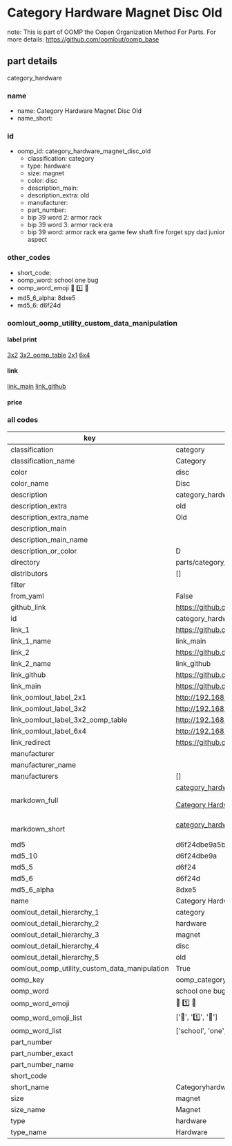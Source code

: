 # Category Hardware Magnet Disc Old  

note: This is part of OOMP the Oopen Organization Method For Parts. For more details: https://github.com/oomlout/oomp_base

##  part details
  



category_hardware



### name
* name: Category Hardware Magnet Disc Old
* name_short: 
### id
* oomp_id: category_hardware_magnet_disc_old
  * classification: category
  * type: hardware
  * size: magnet
  * color: disc
  * description_main: 
  * description_extra: old
  * manufacturer: 
  * part_number: 
  * bip 39 word 2: armor rack
  * bip 39 word 3: armor rack era
  * bip 39 word: armor rack era game few shaft fire forget spy dad junior aspect

### other_codes
* short_code: 
* oomp_word: school one bug
* oomp_word_emoji :school: :one: :bug:
* md5_6_alpha: 8dxe5
* md5_6: d6f24d






### oomlout_oomp_utility_custom_data_manipulation
#### label print
[3x2](http://192.168.1.245:1112/?label=oomp%208dxe5)
[3x2_oomp_table](http://192.168.1.108:1112/?label=oomp%208dxe5)
[2x1](http://192.168.1.242:1112/?label=oomp%208dxe5)
[6x4](http://192.168.1.55:1112/?label=oomp%208dxe5)    

#### link

[link_main](https://github.com/oomlout/oomlout_oomp_version_1_messy/tree/main/parts/category_hardware_magnet_disc_old) [link_github](https://github.com/oomlout/oomlout_oomp_version_1_messy/tree/main/parts/category_hardware_magnet_disc_old)                             

#### price







### all codes 
| key | value |  
| --- | --- |  
| classification | category |  
| classification_name | Category |  
| color | disc |  
| color_name | Disc |  
| description | category_hardware |  
| description_extra | old |  
| description_extra_name | Old |  
| description_main |  |  
| description_main_name |  |  
| description_or_color | D  |  
| directory | parts/category_hardware_magnet_disc_old |  
| distributors | [] |  
| filter |  |  
| from_yaml | False |  
| github_link | https://github.com/oomlout/oomlout_oomp_part_src/tree/main/parts/category_hardware_magnet_disc_old |  
| id | category_hardware_magnet_disc_old |  
| link_1 | https://github.com/oomlout/oomlout_oomp_version_1_messy/tree/main/parts/category_hardware_magnet_disc_old |  
| link_1_name | link_main |  
| link_2 | https://github.com/oomlout/oomlout_oomp_version_1_messy/tree/main/parts/category_hardware_magnet_disc_old |  
| link_2_name | link_github |  
| link_github | https://github.com/oomlout/oomlout_oomp_version_1_messy/tree/main/parts/category_hardware_magnet_disc_old |  
| link_main | https://github.com/oomlout/oomlout_oomp_version_1_messy/tree/main/parts/category_hardware_magnet_disc_old |  
| link_oomlout_label_2x1 | http://192.168.1.242:1112/?label=oomp%208dxe5 |  
| link_oomlout_label_3x2 | http://192.168.1.245:1112/?label=oomp%208dxe5 |  
| link_oomlout_label_3x2_oomp_table | http://192.168.1.108:1112/?label=oomp%208dxe5 |  
| link_oomlout_label_6x4 | http://192.168.1.55:1112/?label=oomp%208dxe5 |  
| link_redirect | https://github.com/oomlout/oomlout_oomp_version_1_messy/tree/main/parts/category_hardware_magnet_disc_old |  
| manufacturer |  |  
| manufacturer_name |  |  
| manufacturers | [] |  
| markdown_full | [category_hardware_magnet_disc_old](none)<br>[](none)<br>[Category Hardware Magnet Disc Old](none)<br><br> |  
| markdown_short | [category_hardware_magnet_disc_old](none)<br><br> |  
| md5 | d6f24dbe9a5b4ae713aac5f298ac205f |  
| md5_10 | d6f24dbe9a |  
| md5_5 | d6f24 |  
| md5_6 | d6f24d |  
| md5_6_alpha | 8dxe5 |  
| name | Category Hardware Magnet Disc Old |  
| oomlout_detail_hierarchy_1 | category |  
| oomlout_detail_hierarchy_2 | hardware |  
| oomlout_detail_hierarchy_3 | magnet |  
| oomlout_detail_hierarchy_4 | disc |  
| oomlout_detail_hierarchy_5 | old |  
| oomlout_oomp_utility_custom_data_manipulation | True |  
| oomp_key | oomp_category_hardware_magnet_disc_old |  
| oomp_word | school one bug |  
| oomp_word_emoji | :school: :one: :bug: |  
| oomp_word_emoji_list | [':school:', ':one:', ':bug:'] |  
| oomp_word_list | ['school', 'one', 'bug'] |  
| part_number |  |  
| part_number_exact |  |  
| part_number_name |  |  
| short_code |  |  
| short_name | Categoryhardware |  
| size | magnet |  
| size_name | Magnet |  
| type | hardware |  
| type_name | Hardware |  
